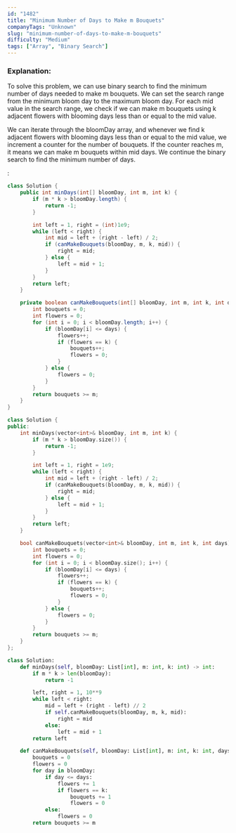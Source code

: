 ```yaml
---
id: "1482"
title: "Minimum Number of Days to Make m Bouquets"
companyTags: "Unknown"
slug: "minimum-number-of-days-to-make-m-bouquets"
difficulty: "Medium"
tags: ["Array", "Binary Search"]
---
```


### Explanation:

To solve this problem, we can use binary search to find the minimum number of days needed to make m bouquets. We can set the search range from the minimum bloom day to the maximum bloom day. For each mid value in the search range, we check if we can make m bouquets using k adjacent flowers with blooming days less than or equal to the mid value.

We can iterate through the bloomDay array, and whenever we find k adjacent flowers with blooming days less than or equal to the mid value, we increment a counter for the number of bouquets. If the counter reaches m, it means we can make m bouquets within mid days. We continue the binary search to find the minimum number of days.

:

```java
class Solution {
    public int minDays(int[] bloomDay, int m, int k) {
        if (m * k > bloomDay.length) {
            return -1;
        }

        int left = 1, right = (int)1e9;
        while (left < right) {
            int mid = left + (right - left) / 2;
            if (canMakeBouquets(bloomDay, m, k, mid)) {
                right = mid;
            } else {
                left = mid + 1;
            }
        }
        return left;
    }

    private boolean canMakeBouquets(int[] bloomDay, int m, int k, int days) {
        int bouquets = 0;
        int flowers = 0;
        for (int i = 0; i < bloomDay.length; i++) {
            if (bloomDay[i] <= days) {
                flowers++;
                if (flowers == k) {
                    bouquets++;
                    flowers = 0;
                }
            } else {
                flowers = 0;
            }
        }
        return bouquets >= m;
    }
}
```

```cpp
class Solution {
public:
    int minDays(vector<int>& bloomDay, int m, int k) {
        if (m * k > bloomDay.size()) {
            return -1;
        }

        int left = 1, right = 1e9;
        while (left < right) {
            int mid = left + (right - left) / 2;
            if (canMakeBouquets(bloomDay, m, k, mid)) {
                right = mid;
            } else {
                left = mid + 1;
            }
        }
        return left;
    }

    bool canMakeBouquets(vector<int>& bloomDay, int m, int k, int days) {
        int bouquets = 0;
        int flowers = 0;
        for (int i = 0; i < bloomDay.size(); i++) {
            if (bloomDay[i] <= days) {
                flowers++;
                if (flowers == k) {
                    bouquets++;
                    flowers = 0;
                }
            } else {
                flowers = 0;
            }
        }
        return bouquets >= m;
    }
};
```

```python
class Solution:
    def minDays(self, bloomDay: List[int], m: int, k: int) -> int:
        if m * k > len(bloomDay):
            return -1

        left, right = 1, 10**9
        while left < right:
            mid = left + (right - left) // 2
            if self.canMakeBouquets(bloomDay, m, k, mid):
                right = mid
            else:
                left = mid + 1
        return left

    def canMakeBouquets(self, bloomDay: List[int], m: int, k: int, days: int) -> bool:
        bouquets = 0
        flowers = 0
        for day in bloomDay:
            if day <= days:
                flowers += 1
                if flowers == k:
                    bouquets += 1
                    flowers = 0
            else:
                flowers = 0
        return bouquets >= m
```